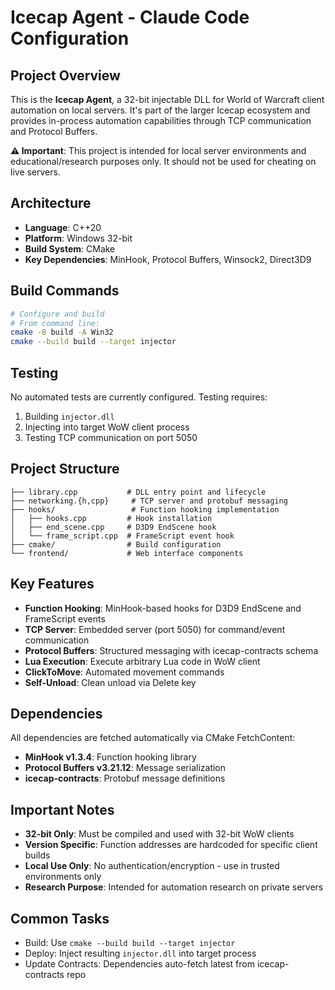 # Icecap Agent - Claude Code Configuration

## Project Overview

This is the **Icecap Agent**, a 32-bit injectable DLL for World of Warcraft client automation on local servers. It's part of the larger Icecap ecosystem and provides in-process automation capabilities through TCP communication and Protocol Buffers.

**⚠️ Important**: This project is intended for local server environments and educational/research purposes only. It should not be used for cheating on live servers.

## Architecture

- **Language**: C++20
- **Platform**: Windows 32-bit
- **Build System**: CMake
- **Key Dependencies**: MinHook, Protocol Buffers, Winsock2, Direct3D9

## Build Commands

```bash
# Configure and build
# From command line:
cmake -B build -A Win32
cmake --build build --target injector
```

## Testing

No automated tests are currently configured. Testing requires:
1. Building `injector.dll`
2. Injecting into target WoW client process
3. Testing TCP communication on port 5050

## Project Structure

```
├── library.cpp           # DLL entry point and lifecycle
├── networking.{h,cpp}     # TCP server and protobuf messaging
├── hooks/                 # Function hooking implementation
│   ├── hooks.cpp         # Hook installation
│   ├── end_scene.cpp     # D3D9 EndScene hook
│   └── frame_script.cpp  # FrameScript event hook
├── cmake/                # Build configuration
└── frontend/             # Web interface components
```

## Key Features

- **Function Hooking**: MinHook-based hooks for D3D9 EndScene and FrameScript events
- **TCP Server**: Embedded server (port 5050) for command/event communication
- **Protocol Buffers**: Structured messaging with icecap-contracts schema
- **Lua Execution**: Execute arbitrary Lua code in WoW client
- **ClickToMove**: Automated movement commands
- **Self-Unload**: Clean unload via Delete key

## Dependencies

All dependencies are fetched automatically via CMake FetchContent:
- **MinHook v1.3.4**: Function hooking library
- **Protocol Buffers v3.21.12**: Message serialization
- **icecap-contracts**: Protobuf message definitions

## Important Notes

- **32-bit Only**: Must be compiled and used with 32-bit WoW clients
- **Version Specific**: Function addresses are hardcoded for specific client builds
- **Local Use Only**: No authentication/encryption - use in trusted environments only
- **Research Purpose**: Intended for automation research on private servers

## Common Tasks

- Build: Use `cmake --build build --target injector`
- Deploy: Inject resulting `injector.dll` into target process
- Update Contracts: Dependencies auto-fetch latest from icecap-contracts repo